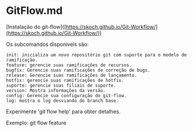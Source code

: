 # GitFlow.md

\[Instalação do git-flow]\([https://skoch.github.io/Git-Workflow/](https://skoch.github.io/Git-Workflow/))

Os subcomandos disponíveis são:

```
init: inicializa um novo repositório git com suporte para o modelo de ramificação.
feature: gerencie suas ramificações de recursos.
bugfix: Gerencie suas ramificações de correção de bugs.
release: Gerencie suas ramificações de lançamento.
hotfix: gerencie suas ramificações de hotfix.
suporte: gerencie suas filiais de suporte.
version: Mostra informações da versão.
config: Gerencie sua configuração do git-flow.
log: mostra o log desviando do branch base.
```

Experimente 'git flow help' para obter detalhes.

Exemplo: git flow feature
